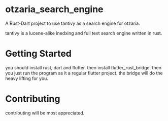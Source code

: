 # otzaria_search_engine

A Rust-Dart project to use tantivy as a search engine for otzaria.

tantivy is a lucene-alike inedxing and full text search engine written in rust.

# Getting Started
you should install rust, dart and flutter. 
then install flutter_rust_bridge.
then you just run the program as it a regular flutter project. the bridge will do the heavy lifting for you.

# Contributing
contributing will be most appreciated.